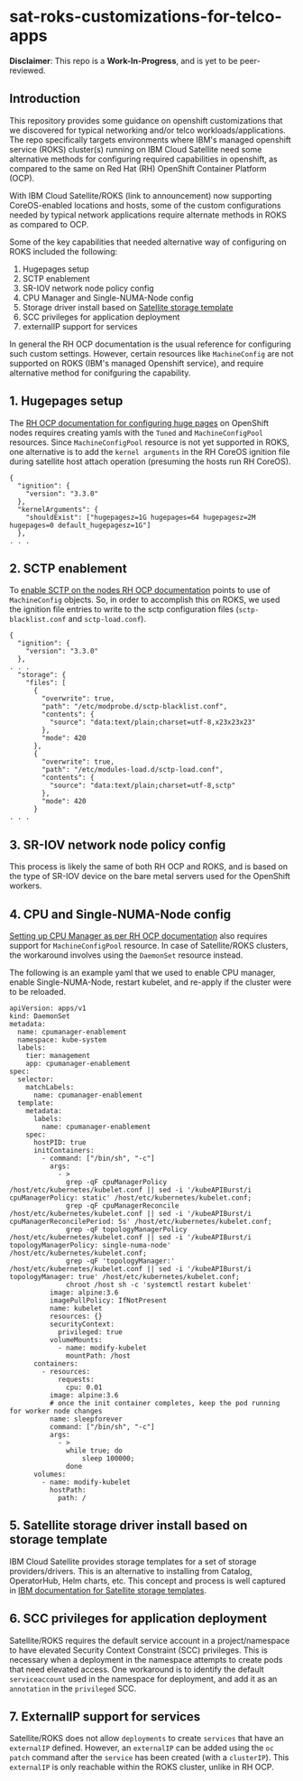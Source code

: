 # sat-roks-customizations-for-telco-apps
**Disclaimer**: This repo is a **Work-In-Progress**, and is yet to be peer-reviewed.
## Introduction
This repository  provides some guidance on openshift customizations that we discovered for typical networking and/or telco workloads/applications. The repo specifically targets environments where IBM's managed openshift service (ROKS) cluster(s) running on IBM Cloud Satellite need some alternative methods for configuring required capabilities in openshift, as compared to the same on Red Hat (RH) OpenShift Container Platform (OCP).

With IBM Cloud Satellite/ROKS (link to announcement) now supporting CoreOS-enabled locations and hosts, some of the custom configurations needed by typical network applications require alternate methods in ROKS as compared to OCP. 

Some of the key capabilities that needed alternative way of configuring on ROKS included the following:
1. Hugepages setup
2. SCTP enablement
3. SR-IOV network node policy config
4. CPU Manager and Single-NUMA-Node config
5. Storage driver install based on [Satellite storage template](https://cloud.ibm.com/docs/satellite?topic=satellite-sat-storage-template-ov#storage-template-flow)
6. SCC privileges for application deployment
7. externalIP support for services

In general the RH OCP documentation is the usual reference for configuring such custom settings. However, certain resources like `MachineConfig` are not supported on ROKS (IBM's managed Openshift service), and require alternative method for conifguring the capability.

## 1. Hugepages setup
The [RH OCP documentation for configuring huge pages](https://docs.openshift.com/container-platform/4.9/scalability_and_performance/what-huge-pages-do-and-how-they-are-consumed-by-apps.html#configuring-huge-pages_huge-pages) on OpenShift nodes requires creating yamls with the `Tuned` and `MachineConfigPool` resources. Since `MachineConfigPool` resource is not yet supported in ROKS, one alternative is to add the `kernel arguments` in the RH CoreOS ignition file during satellite host attach operation (presuming the hosts run RH CoreOS).
```
{
  "ignition": {
    "version": "3.3.0"
  },
  "kernelArguments": {
    "shouldExist": ["hugepagesz=1G hugepages=64 hugepagesz=2M hugepages=0 default_hugepagesz=1G"] 
  },
. . .
```

## 2. SCTP enablement
To [enable SCTP on the nodes RH OCP documentation](https://docs.openshift.com/container-platform/4.9/post_installation_configuration/machine-configuration-tasks.html#using-machineconfigs-to-change-machines) points to use of `MachineConfig` objects. So, in order to accomplish this on ROKS, we used the ignition file entries to write to the sctp configuration files (`sctp-blacklist.conf` and `sctp-load.conf`).
```
{
  "ignition": {
    "version": "3.3.0"
  },
. . .
  "storage": {
    "files": [
      {
        "overwrite": true,
        "path": "/etc/modprobe.d/sctp-blacklist.conf",
        "contents": {
          "source": "data:text/plain;charset=utf-8,x23x23x23"
        },
        "mode": 420
      },
      {
        "overwrite": true,
        "path": "/etc/modules-load.d/sctp-load.conf",
        "contents": {
          "source": "data:text/plain;charset=utf-8,sctp"
        },
        "mode": 420
      }
. . .
```

## 3. SR-IOV network node policy config
This process is likely the same of both RH OCP and ROKS, and is based on the type of SR-IOV device on the bare metal servers used for the OpenShift workers.

## 4. CPU and Single-NUMA-Node config
[Setting up CPU Manager as per RH OCP documentation](https://docs.openshift.com/container-platform/4.9/scalability_and_performance/using-cpu-manager.html#seting_up_cpu_manager_using-cpu-manager) also requires support for `MachineConfigPool` resource.
In case of Satellite/ROKS clusters, the workaround involves using the `DaemonSet` resource instead.

The following is an example yaml that we used to enable CPU manager, enable Single-NUMA-Node, restart kubelet, and re-apply if the cluster were to be reloaded.

```
apiVersion: apps/v1
kind: DaemonSet
metadata:
  name: cpumanager-enablement
  namespace: kube-system
  labels:
    tier: management
    app: cpumanager-enablement
spec:
  selector:
    matchLabels:
      name: cpumanager-enablement
  template:
    metadata:
      labels:
        name: cpumanager-enablement
    spec:
      hostPID: true
      initContainers:
        - command: ["/bin/sh", "-c"]
          args:
            - >
              grep -qF cpuManagerPolicy /host/etc/kubernetes/kubelet.conf || sed -i '/kubeAPIBurst/i cpuManagerPolicy: static' /host/etc/kubernetes/kubelet.conf;
              grep -qF cpuManagerReconcile /host/etc/kubernetes/kubelet.conf || sed -i '/kubeAPIBurst/i cpuManagerReconcilePeriod: 5s' /host/etc/kubernetes/kubelet.conf;
              grep -qF topologyManagerPolicy /host/etc/kubernetes/kubelet.conf || sed -i '/kubeAPIBurst/i topologyManagerPolicy: single-numa-node' /host/etc/kubernetes/kubelet.conf;
              grep -qF 'topologyManager:' /host/etc/kubernetes/kubelet.conf || sed -i '/kubeAPIBurst/i    topologyManager: true' /host/etc/kubernetes/kubelet.conf;
              chroot /host sh -c 'systemctl restart kubelet'
          image: alpine:3.6
          imagePullPolicy: IfNotPresent
          name: kubelet
          resources: {}
          securityContext:
            privileged: true
          volumeMounts:
            - name: modify-kubelet
              mountPath: /host
      containers:
        - resources:
            requests:
              cpu: 0.01
          image: alpine:3.6
          # once the init container completes, keep the pod running for worker node changes
          name: sleepforever
          command: ["/bin/sh", "-c"]
          args:
            - >
              while true; do
                  sleep 100000;
              done
      volumes:
        - name: modify-kubelet
          hostPath:
            path: /
```


## 5. Satellite storage driver install based on storage template
IBM Cloud Satellite provides storage templates for a set of storage providers/drivers. This is an alternative to installing from Catalog, OperatorHub, Helm charts, etc. This concept and process is well captured in [IBM documentation for Satellite storage templates](https://cloud.ibm.com/docs/satellite?topic=satellite-sat-storage-template-ov).

## 6. SCC privileges for application deployment
Satellite/ROKS requires the default service account in a project/namespace to have elevated Security Context Constraint (SCC) privileges. This is necessary when a deployment in the namespace attempts to create pods that need elevated access.
One workaround is to identify the default `serviceaccount` used in the namespace for deployment, and add it as an `annotation` in the `privileged` SCC.

## 7. ExternalIP support for services
Satellite/ROKS does not allow `deployments` to create `services` that have an `externalIP` defined. However, an `externalIP` can be added using the `oc patch` command after the `service` has been created (with a `clusterIP`). This `externalIP` is only reachable within the ROKS cluster, unlike in RH OCP.